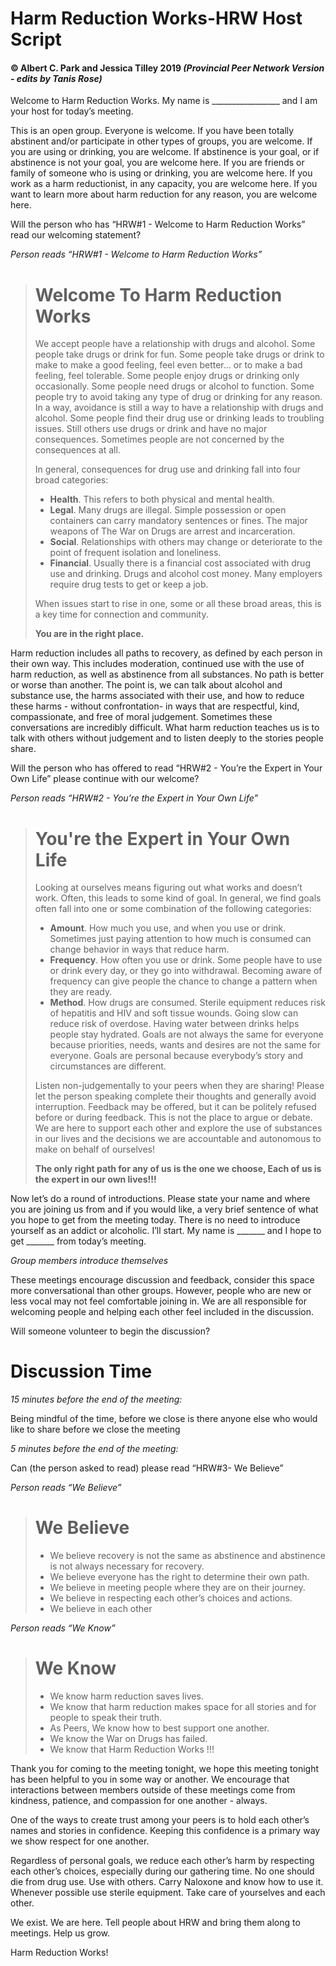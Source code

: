 # Harm Reduction Works-HRW Host Script
#### © Albert C. Park and Jessica Tilley 2019 _(Provincial Peer Network Version - edits by Tanis Rose)_

Welcome to Harm Reduction Works. My name is _________________ and I am your host for today’s meeting. 

This is an open group. Everyone is welcome. If you have been totally abstinent and/or participate in other types of groups, you are welcome.  If you are using or drinking, you are welcome. If abstinence is your goal, or if abstinence is not your goal, you are welcome here. If you are friends or family of someone who is using or drinking, you are welcome here. If you work as a harm reductionist, in any capacity, you are welcome here. 
If you want to learn more about harm reduction for any reason, you are welcome here. 

Will the person who has “HRW#1 - Welcome to Harm Reduction Works” read our welcoming statement? 

_Person reads “HRW#1 - Welcome to Harm Reduction Works”_

> # Welcome To Harm Reduction Works
>
> We accept people have a relationship with drugs and alcohol. Some people take drugs or drink for fun. Some people take drugs or drink to make to make a good feeling, feel even better… or to make a bad feeling, feel tolerable. Some people enjoy drugs or drinking only occasionally. Some people need drugs or alcohol to function. Some people try to avoid taking any type of drug or drinking for any reason. In a way, avoidance is still a way to have a relationship with drugs and alcohol. Some people find their drug use or drinking leads to troubling issues. Still others use drugs or drink and have no major consequences. Sometimes people are not concerned by the consequences at all.
>
> In general, consequences for drug use and drinking fall into four broad categories:
> 
> - **Health**. This refers to both physical and mental health.
> - **Legal**. Many drugs are illegal. Simple possession or open containers can carry mandatory sentences or fines. The major weapons of The War on Drugs are arrest and incarceration.
> - **Social**. Relationships with others may change or deteriorate to the point of frequent isolation and loneliness.
> - **Financial**. Usually there is a financial cost associated with drug use and drinking. Drugs and alcohol cost money. Many employers require drug tests to get or keep a job.
>
> When issues start to rise in one, some or all these broad areas, this is a key time for connection and community. 
> 
> **You are in the right place.**

Harm reduction includes all paths to recovery, as defined by each person in their own way. This includes moderation, continued use with the use of harm reduction, as well as abstinence from all substances. No path is better or worse than another. The point is, we can talk about alcohol and substance use, the harms associated with their use, and how to reduce these harms - without confrontation- in ways that are respectful, kind, compassionate, and free of moral judgement. Sometimes these conversations are incredibly difficult. What harm reduction teaches us is to talk with others without judgement and to listen deeply to the stories people share. 

Will the person who has offered to read “HRW#2 - You’re the Expert in Your Own Life” please continue with our welcome? 

_Person reads “HRW#2 - You’re the Expert in Your Own Life”_

> # You're the Expert in Your Own Life
> 
> Looking at ourselves means figuring out what works and doesn’t work. Often, this leads to some kind of goal. In general, we find goals often fall into one or some
combination of the following categories:
>
> - **Amount**. How much you use, and when you use or drink. Sometimes just paying attention to how much is consumed can change behavior in ways that reduce harm.
> - **Frequency**. How often you use or drink. Some people have to use or drink every day, or they go into withdrawal. Becoming aware of frequency can give people the chance to change a pattern when they are ready.
> - **Method**. How drugs are consumed. Sterile equipment reduces risk of hepatitis and HIV and soft tissue wounds. Going slow can reduce risk of overdose. Having water between drinks helps people stay hydrated. Goals are not always the same for everyone because priorities, needs, wants and desires are not the same
for everyone. Goals are personal because everybody’s story and circumstances are different.
>
> Listen non-judgementally to your peers when they are sharing! Please let the person speaking complete their thoughts and generally avoid interruption. Feedback may be offered, but it can be politely refused before or during feedback. This is not the place to argue or debate. We are here to support each other and explore the use of substances in our lives and the decisions we are accountable and autonomous to make on behalf of ourselves! 
>
>**The only right path for any of us is the one we choose, Each of us is the expert in our own lives!!!**

Now let’s do a round of introductions. Please state your name and where you are joining us from and if you would like, a very brief sentence of what you hope to get from the meeting today. There is no need to introduce yourself as an addict or alcoholic. I’ll start. 
My name is \_\_\_\_\_\_\_ and I hope to get \_\_\_\_\_\_\_ from today’s meeting. 

_Group members introduce themselves_

These meetings encourage discussion and feedback, consider this space more conversational than other groups. However, people who are new or less vocal may not feel comfortable joining in. We are all responsible for welcoming people and helping each other feel included in the discussion. 

Will someone volunteer to begin the discussion? 

# Discussion Time

_15 minutes before the end of the meeting:_

Being mindful of the time, before we close is there anyone else who would like to share before we close the meeting

_5 minutes before the end of the meeting:_

Can (the person asked to read) please read “HRW#3- We Believe”

_Person reads “We Believe”_

> # We Believe
> 
> - We believe recovery is not the same as abstinence and
abstinence is not always necessary for recovery.
> - We believe everyone has the right to determine their own
path.
> - We believe in meeting people where they are on their
journey.
> - We believe in respecting each other’s choices and
actions.
> - We believe in each other

_Person reads “We Know”_

> # We Know
>
> - We know harm reduction saves lives.
> - We know that harm reduction makes space for all
stories and for people to speak their truth.
> - As Peers, We know how to best support one another.
> - We know the War on Drugs has failed.
> - We know that Harm Reduction Works !!!
> 

Thank you for coming to the meeting tonight, we hope this meeting tonight has been helpful to you in some way or another. We encourage that interactions between members outside of these meetings come from kindness, patience, and compassion for one another - always. 

One of the ways to create trust among your peers is to hold each other’s names and stories in confidence. Keeping this confidence is a primary way we show respect for one another. 

Regardless of personal goals, we reduce each other’s harm by respecting each other’s choices, especially during our gathering time. No one should die from drug use. Use with others. Carry Naloxone and know how to use it. Whenever possible use sterile equipment. Take care of yourselves and each other. 
 
We exist. We are here. Tell people about HRW and bring them along to meetings. Help us grow. 
 
Harm Reduction Works!
